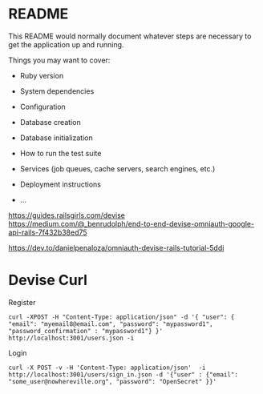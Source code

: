 # README

This README would normally document whatever steps are necessary to get the
application up and running.

Things you may want to cover:

* Ruby version

* System dependencies

* Configuration

* Database creation

* Database initialization

* How to run the test suite

* Services (job queues, cache servers, search engines, etc.)

* Deployment instructions

* ...

https://guides.railsgirls.com/devise
https://medium.com/@_benrudolph/end-to-end-devise-omniauth-google-api-rails-7f432b38ed75 

https://dev.to/danielpenaloza/omniauth-devise-rails-tutorial-5ddi

# Devise Curl

Register

```shell
curl -XPOST -H "Content-Type: application/json" -d '{ "user": { "email": "myemail8@email.com", "password": "mypassword1", "password_confirmation" : "mypassword1"} }' http://localhost:3001/users.json -i
```

Login
```shell
curl -X POST -v -H 'Content-Type: application/json'  -i http://localhost:3001/users/sign_in.json -d '{"user" : {"email": "some_user@nowhereville.org", "password": "OpenSecret" }}'
```




